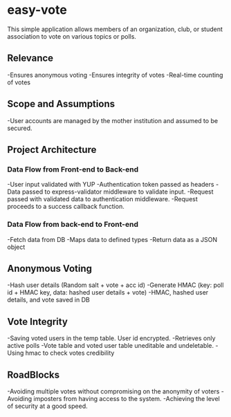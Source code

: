 # easy-vote
This simple application allows members of an organization, club, or student association to vote on various topics or polls.

## Relevance
-Ensures anonymous voting 
-Ensures integrity of votes
-Real-time counting of votes

## Scope and Assumptions
-User accounts are managed by the mother institution and assumed to be secured.

## Project Architecture
### Data Flow from Front-end to Back-end
-User input validated with YUP
-Authentication token passed as headers
-Data passed to express-validator middleware to validate input.
-Request passed with validated data to authentication middleware.
-Request proceeds to a success callback function.

### Data Flow from back-end to Front-end
-Fetch data from DB
-Maps data to defined types
-Return data as a JSON object

## Anonymous Voting
-Hash user details (Random salt + vote + acc id)
-Generate HMAC (key: poll id + HMAC key, data: hashed user details + vote)
-HMAC, hashed user details, and vote saved in DB

## Vote Integrity
-Saving voted users in the temp table. User id encrypted.
-Retrieves only active polls
-Vote table and voted user table uneditable and undeletable.
-Using hmac to check votes credibility


## RoadBlocks
-Avoiding multiple votes without compromising on the anonymity of voters
-Avoiding imposters from having access to the system.
-Achieving the level of security at a good speed.